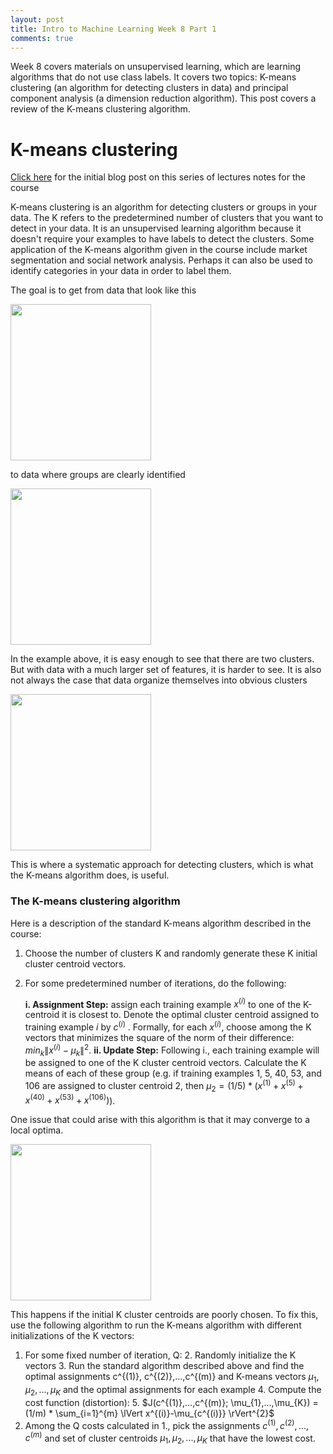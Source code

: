 ```yaml
---
layout: post
title: Intro to Machine Learning Week 8 Part 1
comments: true
---
```


Week 8 covers materials on unsupervised learning, which are learning algorithms that do not use class labels. It covers two topics: K-means clustering (an algorithm for detecting clusters in data) and principal component analysis (a dimension reduction algorithm). This post covers a review of the K-means clustering algorithm.

<!--excerpt-->

# K-means clustering

[Click here]({{site.url}}/2017/07/12/Intro-to-Machine-Learning-by-Andrew-Ng.html) for the initial blog post on this series of lectures notes for the course

K-means clustering is an algorithm for detecting clusters or groups in your data. The K refers to the predetermined number of clusters that you want to detect in your data. It is an unsupervised learning algorithm because it doesn't require your examples to have labels to detect the clusters. Some application of the K-means algorithm given in the course include market segmentation and social network analysis. Perhaps it can also be used to identify categories in your data in order to label them.

The goal is to get from data that look like this

<a href="{{site.url}}/img/wk8_1.png">
<img src="{{site.url}}/img/wk8_1.png" width="225" height="250"/>
</a>

to data where groups are clearly identified

<a href="{{site.url}}/img/wk8_2.png">
<img src="{{site.url}}/img/wk8_2.png" width="225" height="250"/>
</a>


In the example above, it is easy enough to see that there are two clusters. But with data with a much larger set of features, it is harder to see. It is also not always the case that data organize themselves into obvious clusters

<a href="{{site.url}}/img/wk8_3.png">
<img src="{{site.url}}/img/wk8_3.png" width="225" height="250"/>
</a>


This is where a systematic approach for detecting clusters, which is what the K-means algorithm does, is useful.

### The K-means clustering algorithm

Here is a description of the standard K-means algorithm described in the course:

1. Choose the number of clusters K and randomly generate these K initial cluster centroid vectors.
2. For some predetermined number of iterations, do the following:

    **i. Assignment Step:** assign each training example $x^{(i)}$ to one of the K-centroid it is closest to. Denote the optimal cluster centroid assigned to training example $i$ by $c^{(i)}$ . Formally, for each $x^{(i)}$, choose among the K vectors that minimizes the square of the norm of their difference: $min_{k} \lVert x^{(i)}-\mu_{k} \rVert^{2}$.
    **ii. Update Step:** Following i., each training example will be assigned to one of the K cluster centroid vectors. Calculate the K means of each of these group (e.g. if training examples 1, 5, 40, 53, and 106 are assigned to cluster centroid 2, then $\mu_{2} = (1 / 5) * (x^{(1)}+x^{(5)}+x^{(40)}+x^{(53)}+x^{(106)})$).

One issue that could arise with this algorithm is that it may converge to a local optima.

<a href="{{site.url}}/img/wk8_4.png">
<img src="{{site.url}}/img/wk8_4.png" width="225" height="250"/>
</a>

This happens if the initial K cluster centroids are poorly chosen. To fix this, use the following algorithm to run the K-means algorithm with different initializations of the K vectors:

1. For some fixed number of iteration, Q:
    2. Randomly initialize the K vectors
    3. Run the standard algorithm described above and find the optimal assignments c^{(1)}, c^{(2)},...,c^{(m)} and K-means vectors $\mu_{1}, \mu_{2},...,\mu_{K}$ and the optimal assignments for each example
    4. Compute the cost function (distortion):
        5. $J(c^{(1)},...,c^{(m)}; \mu_{1},...,\mu_{K}) = (1/m) * \sum_{i=1}^{m} \lVert x^{(i)}-\mu_{c^{(i)}} \rVert^{2}$
2. Among the Q costs calculated in 1., pick the assignments $c^{(1)}, c^{(2)},...,c^{(m)}$ and set of cluster centroids $\mu_{1}, \mu_{2},...,\mu_{K}$ that have the lowest cost.